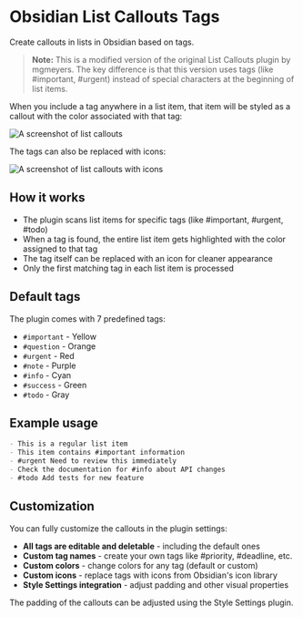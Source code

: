 # Obsidian List Callouts Tags

Create callouts in lists in Obsidian based on tags.

> **Note:** This is a modified version of the original List Callouts plugin by mgmeyers. The key difference is that this version uses tags (like #important, #urgent) instead of special characters at the beginning of list items.

When you include a tag anywhere in a list item, that item will be styled as a callout with the color associated with that tag:

<img src="https://raw.githubusercontent.com/mgmeyers/obsidian-list-callouts/main/screenshots/01.png" alt="A screenshot of list callouts">

The tags can also be replaced with icons:

<img src="https://raw.githubusercontent.com/mgmeyers/obsidian-list-callouts/main/screenshots/02.png" alt="A screenshot of list callouts with icons">

## How it works

- The plugin scans list items for specific tags (like #important, #urgent, #todo)
- When a tag is found, the entire list item gets highlighted with the color assigned to that tag
- The tag itself can be replaced with an icon for cleaner appearance
- Only the first matching tag in each list item is processed

## Default tags

The plugin comes with 7 predefined tags:
- `#important` - Yellow
- `#question` - Orange  
- `#urgent` - Red
- `#note` - Purple
- `#info` - Cyan
- `#success` - Green
- `#todo` - Gray

## Example usage

```markdown
- This is a regular list item
- This item contains #important information
- #urgent Need to review this immediately
- Check the documentation for #info about API changes
- #todo Add tests for new feature
```

## Customization

You can fully customize the callouts in the plugin settings:
- **All tags are editable and deletable** - including the default ones
- **Custom tag names** - create your own tags like #priority, #deadline, etc.
- **Custom colors** - change colors for any tag (default or custom)
- **Custom icons** - replace tags with icons from Obsidian's icon library
- **Style Settings integration** - adjust padding and other visual properties

The padding of the callouts can be adjusted using the Style Settings plugin.
